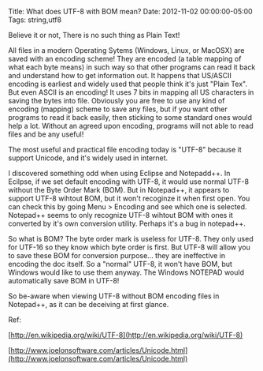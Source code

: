 Title: What does UTF-8 with BOM mean?
Date: 2012-11-02 00:00:00-05:00
Tags: string,utf8



Believe it or not, There is no such thing as Plain Text!

All files in a modern Operating Sytems (Windows, Linux, or MacOSX) are saved with an encoding scheme! They are encoded (a table mapping of what each byte means) in such way so that other programs can read it back and understand how to get information out. It happens that US/ASCII encoding is earliest and widely used that people think it's just "Plain Tex". But even ASCII is an encoding! It uses 7 bits in mapping all US characters in saving the bytes into file. Obviously you are free to use any kind of encoding (mapping) scheme to save any files, but if you want other programs to read it back easily, then sticking to some standard ones would help a lot. Without an agreed upon encoding, programs will not able to read files and be any useful!

The most useful and practical file encoding today is "UTF-8" because it support Unicode, and it's widely used in internet.

I discovered something odd when using Eclipse and Notepadd++. In Ecilpse, if we set default encoding with UTF-8, it would use normal UTF-8 without the Byte Order Mark (BOM). But in Notepad++, it appears to support UTF-8 wihtout BOM, but it won't recoginze it when first open. You can check this by going Menu > Encoding and see which one is selected. Notepad++ seems to only recognize UTF-8 wihtout BOM with ones it converted by it's own conversion utility. Perhaps it's a bug in notepad++.

So what is BOM? The byte order mark is useless for UTF-8. They only used for UTF-16 so they know which byte order is first. But UTF-8 will allow you to save these BOM for conversion purpose... they are ineffective in encoding the doc itself. So a "normal" UTF-8, it won't have BOM, but Windows would like to use them anyway. The Windows NOTEPAD would automatically save BOM in UTF-8!

So be-aware when viewing UTF-8 without BOM encoding files in Notepad++, as it can be deceiving at first glance.

Ref: 

[http://en.wikipedia.org/wiki/UTF-8](http://en.wikipedia.org/wiki/UTF-8) 

[http://www.joelonsoftware.com/articles/Unicode.html](http://www.joelonsoftware.com/articles/Unicode.html)

